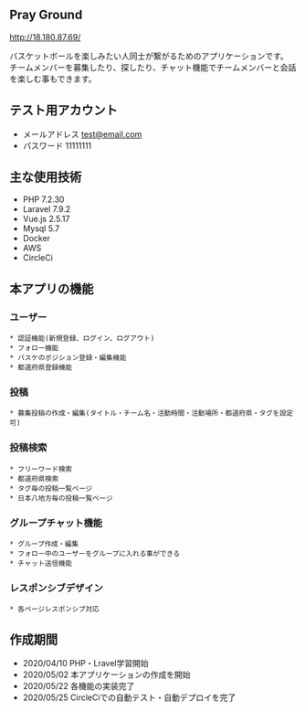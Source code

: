 ## Pray Ground
http://18.180.87.69/

バスケットボールを楽しみたい人同士が繋がるためのアプリケーションです。
チームメンバーを募集したり、探したり、チャット機能でチームメンバーと会話を楽しむ事もできます。

## テスト用アカウント
* メールアドレス
  test@email.com
* パスワード
  11111111

## 主な使用技術
* PHP 7.2.30
* Laravel 7.9.2
* Vue.js 2.5.17
* Mysql 5.7
* Docker
* AWS
* CircleCi

## 本アプリの機能
  ### ユーザー
    * 認証機能(新規登録、ログイン、ログアウト)
    * フォロー機能
    * バスケのポジション登録・編集機能  
    * 都道府県登録機能
  ### 投稿
    * 募集投稿の作成・編集(タイトル・チーム名・活動時間・活動場所・都道府県・タグを設定可)
  ### 投稿検索
    * フリーワード検索
    * 都道府県検索
    * タグ毎の投稿一覧ページ
    * 日本八地方毎の投稿一覧ページ
  ### グループチャット機能
    * グループ作成・編集
    * フォロー中のユーザーをグループに入れる事ができる
    * チャット送信機能
  ### レスポンシブデザイン
    * 各ページレスポンシブ対応


## 作成期間
* 2020/04/10 PHP・Lravel学習開始
* 2020/05/02 本アプリケーションの作成を開始
* 2020/05/22 各機能の実装完了
* 2020/05/25 CircleCiでの自動テスト・自動デプロイを完了